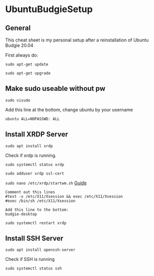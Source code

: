 # UbuntuBudgieSetup

## General
This cheat sheet is my personal setup after a reinstallation of Ubuntu Budgie 20.04

First always do:

`sudo apt-get update`

`sudo apt-get upgrade`

## Make sudo useable without pw

`sudo visudo`

Add this line at the bottom, change ubuntu by your username

`ubuntu ALL=NOPASSWD: ALL`


## Install XRDP Server

`sudo apt install xrdp`

Check if xrdp is running.

`sudo systemctl status xrdp`

`sudo adduser xrdp ssl-cert`

`sudo nano /etc/xrdp/startwm.sh`	[Guide](https://froth-and-java.dev/posts/ubuntu-budgie-and-xrdp)

	Comment out this lines
	#test -x /etc/X11/Xsession && exec /etc/X11/Xsession
	#exec /bin/sh /etc/X11/Xsession
	
	Add this line to the bottom:
	budgie-desktop
	
`sudo systemctl restart xrdp`


## Install SSH Server
`sudo apt install openssh-server`

Check if SSH is running

`sudo systemctl status ssh`
